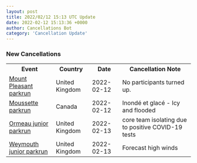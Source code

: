 ```yaml
---
layout: post
title: 2022/02/12 15:13 UTC Update
date: 2022-02-12 15:13:36 +0000
author: Cancellations Bot
category: 'Cancellation Update'
---
```


<h3>New Cancellations</h3>
<div class='hscrollable'>
<table style='width: 100%'>
    <tr>
        <th>Event</th>
        <th>Country</th>
        <th>Date</th>
        <th>Cancellation Note</th>
    </tr>
    <tr>
        <td><a href="">Mount Pleasant parkrun</a></td>
        <td>United Kingdom</td>
        <td>2022-02-12</td>
        <td>No participants turned up.</td>
    </tr>
    <tr>
        <td><a href="https://www.parkrun.ca/moussette">Moussette parkrun</a></td>
        <td>Canada</td>
        <td>2022-02-12</td>
        <td>Inondé et glacé - Icy and flooded</td>
    </tr>
    <tr>
        <td><a href="https://www.parkrun.org.uk/ormeau-juniors">Ormeau junior parkrun</a></td>
        <td>United Kingdom</td>
        <td>2022-02-13</td>
        <td>core team isolating due to positive COVID-19 tests</td>
    </tr>
    <tr>
        <td><a href="https://www.parkrun.org.uk/weymouth-juniors">Weymouth junior parkrun</a></td>
        <td>United Kingdom</td>
        <td>2022-02-13</td>
        <td>Forecast high winds</td>
    </tr>
</table>
</div>
